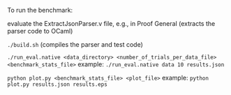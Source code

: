 To run the benchmark:

evaluate the ExtractJsonParser.v file, e.g., in Proof General (extracts the parser code to OCaml)

`./build.sh` (compiles the parser and test code)

`./run_eval.native <data_directory> <number_of_trials_per_data_file> <benchmark_stats_file>`
example: `./run_eval.native data 10 results.json`

`python plot.py <benchmark_stats_file> <plot_file>`
example: `python plot.py results.json results.eps`